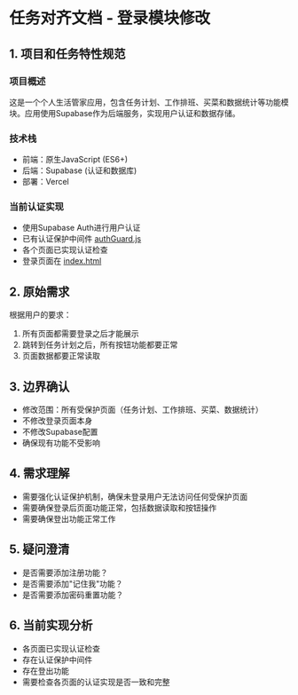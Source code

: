 # 任务对齐文档 - 登录模块修改

## 1. 项目和任务特性规范

### 项目概述
这是一个个人生活管家应用，包含任务计划、工作排班、买菜和数据统计等功能模块。应用使用Supabase作为后端服务，实现用户认证和数据存储。

### 技术栈
- 前端：原生JavaScript (ES6+)
- 后端：Supabase (认证和数据库)
- 部署：Vercel

### 当前认证实现
- 使用Supabase Auth进行用户认证
- 已有认证保护中间件 [authGuard.js](file:///Users/ai/00000/js/authGuard.js)
- 各个页面已实现认证检查
- 登录页面在 [index.html](file:///Users/ai/00000/index.html)

## 2. 原始需求
根据用户的要求：
1. 所有页面都需要登录之后才能展示
2. 跳转到任务计划之后，所有按钮功能都要正常
3. 页面数据都要正常读取

## 3. 边界确认
- 修改范围：所有受保护页面（任务计划、工作排班、买菜、数据统计）
- 不修改登录页面本身
- 不修改Supabase配置
- 确保现有功能不受影响

## 4. 需求理解
- 需要强化认证保护机制，确保未登录用户无法访问任何受保护页面
- 需要确保登录后页面功能正常，包括数据读取和按钮操作
- 需要确保登出功能正常工作

## 5. 疑问澄清
- 是否需要添加注册功能？
- 是否需要添加"记住我"功能？
- 是否需要添加密码重置功能？

## 6. 当前实现分析
- 各页面已实现认证检查
- 存在认证保护中间件
- 存在登出功能
- 需要检查各页面的认证实现是否一致和完整